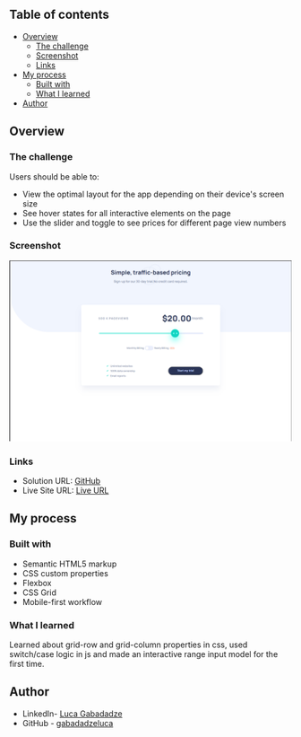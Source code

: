 ## Table of contents

- [Overview](#overview)
  - [The challenge](#the-challenge)
  - [Screenshot](#screenshot)
  - [Links](#links)
- [My process](#my-process)
  - [Built with](#built-with)
  - [What I learned](#what-i-learned)
- [Author](#author)


## Overview

### The challenge

Users should be able to:

- View the optimal layout for the app depending on their device's screen size
- See hover states for all interactive elements on the page
- Use the slider and toggle to see prices for different page view numbers

### Screenshot
![screenshot](screenshot.png)

### Links

- Solution URL: [GitHub](https://github.com/gabadadzeluca/interactive-pricing-component)
- Live Site URL: [Live URL]()

## My process

### Built with

- Semantic HTML5 markup
- CSS custom properties
- Flexbox
- CSS Grid
- Mobile-first workflow

### What I learned

Learned about grid-row and grid-column properties in css, used switch/case logic in js and made an interactive range input model for the first time.


## Author

- LinkedIn- [Luca Gabadadze](https://www.linkedin.com/in/luca-gabadadze-6068b324a/)
- GitHub - [gabadadzeluca](https://www.frontendmentor.io/profile/yourusername)


